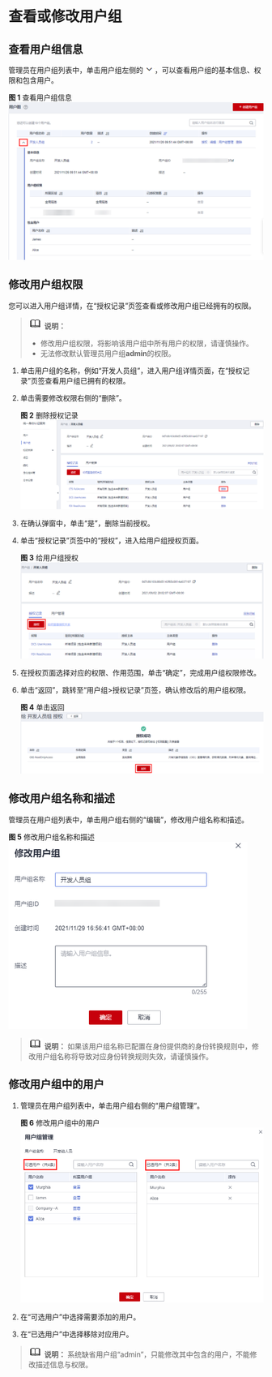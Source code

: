 # 查看或修改用户组<a name="iam_03_0003"></a>

## 查看用户组信息<a name="section493015391427"></a>

管理员在用户组列表中，单击用户组左侧的![](figures/icon-detail.png)，可以查看用户组的基本信息、权限和包含用户。

**图 1**  查看用户组信息<a name="fig15646124411103"></a>  
![](figures/查看用户组信息.png "查看用户组信息")

## 修改用户组权限<a name="section1546815652119"></a>

您可以进入用户组详情，在“授权记录”页签查看或修改用户组已经拥有的权限。

>![](public_sys-resources/icon-note.gif) **说明：** 
>-   修改用户组权限，将影响该用户组中所有用户的权限，请谨慎操作。
>-   无法修改默认管理员用户组**admin**的权限。

1.  单击用户组的名称，例如“开发人员组”，进入用户组详情页面，在“授权记录”页签查看用户组已拥有的权限。
2.  单击需要修改权限右侧的“删除”。

    **图 2**  删除授权记录<a name="fig576883512527"></a>  
    ![](figures/删除授权记录.png "删除授权记录")

3.  在确认弹窗中，单击“是”，删除当前授权。
4.  单击“授权记录”页签中的“授权”，进入给用户组授权页面。

    **图 3**  给用户组授权<a name="fig13823145118190"></a>  
    ![](figures/给用户组授权.png "给用户组授权")

5.  在授权页面选择对应的权限、作用范围，单击“确定”，完成用户组权限修改。
6.  单击“返回”，跳转至“用户组\>授权记录”页签，确认修改后的用户组权限。

    **图 4**  单击返回<a name="fig91891022162315"></a>  
    ![](figures/单击返回.png "单击返回")


## 修改用户组名称和描述<a name="section22791520506"></a>

管理员在用户组列表中，单击用户组右侧的“编辑”，修改用户组名称和描述。

**图 5**  修改用户组名称和描述<a name="fig1490151617257"></a>  
![](figures/修改用户组名称和描述.png "修改用户组名称和描述")

>![](public_sys-resources/icon-note.gif) **说明：** 
>如果该用户组名称已配置在身份提供商的身份转换规则中，修改用户组名称将导致对应身份转换规则失效，请谨慎操作。

## 修改用户组中的用户<a name="section5752173262120"></a>

1.  管理员在用户组列表中，单击用户组右侧的“用户组管理“。

    **图 6**  修改用户组中的用户<a name="fig10310201818312"></a>  
    ![](figures/修改用户组中的用户.png "修改用户组中的用户")

2.  在“可选用户”中选择需要添加的用户。
3.  在“已选用户”中选择移除对应用户。

>![](public_sys-resources/icon-note.gif) **说明：** 
>系统缺省用户组“admin”，只能修改其中包含的用户，不能修改描述信息与权限。

